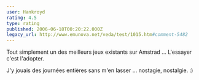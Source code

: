 ```yaml
---
user: Hankroyd
rating: 4.5
type: rating
published: 2006-06-18T00:20:22.000Z
legacy_url: http://www.emunova.net/veda/test/1015.htm#comment-5482
---
```

Tout simplement un des meilleurs jeux existants sur Amstrad ... L'essayer c'est l'adopter.

J'y jouais des journées entières sans m'en lasser ... nostagie, nostalgie. :)